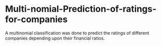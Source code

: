 # Multi-nomial-Prediction-of-ratings-for-companies
A multinomial classification was done to predict the ratings of different companies depending upon their financial ratios.
